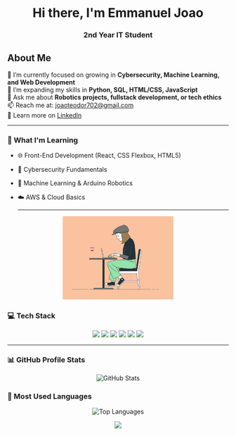 <h1 align="center">Hi there, I'm Emmanuel Joao</h1>
<h3 align="center">2nd Year IT Student</h3>

<p align="center">
<h2 align="left">About Me</h2>
  🔭 I’m currently focused on growing in <b>Cybersecurity, Machine Learning, and Web Development</b> <br>
  🌱 I’m expanding my skills in <b>Python, SQL, HTML/CSS, JavaScript</b> <br>
  💬 Ask me about <b>Robotics projects, fullstack development, or tech ethics</b> <br>
  📫 Reach me at: <a href="mailto:youremail@example.com">joaoteodor702@gmail.com</a> <br>
  📄 Learn more on <a href="https://www.linkedin.com/in/emmanuel-joao-007b23262?utm_source=share&utm_campaign=share_via&utm_content=profile&utm_medium=android_app">LinkedIn</a>
</p>

---

### 🧠 What I'm Learning
- 🌐 Front-End Development (React, CSS Flexbox, HTML5)
- 🔐 Cybersecurity Fundamentals
- 🤖 Machine Learning & Arduino Robotics
- ☁️ AWS & Cloud Basics 

  ---
<p align="center">
  <img src="https://github.com/ilytheoo/ilytheoo/blob/main/original-199091f9b19f067153ecd518321a3898.gif?raw=true" alt="Coding GIF" width="50%"/>
</p>

### 💻 Tech Stack
<p align="center">
  <img src="https://img.shields.io/badge/Python-3776AB?style=flat&logo=python&logoColor=white"/>
  <img src="https://img.shields.io/badge/JavaScript-F7DF1E?style=flat&logo=javascript&logoColor=black"/>
  <img src="https://img.shields.io/badge/HTML5-E34F26?style=flat&logo=html5&logoColor=white"/>
  <img src="https://img.shields.io/badge/CSS3-1572B6?style=flat&logo=css3&logoColor=white"/>
  <img src="https://img.shields.io/badge/SQL-4479A1?style=flat&logo=mysql&logoColor=white"/>
  <img src="https://img.shields.io/badge/VSCode-007ACC?style=flat&logo=visual-studio-code&logoColor=white"/>
</p>

---


### 📊 GitHub Profile Stats

<p align="center">
  <img src="https://github-readme-stats.vercel.app/api?username=ilytheoo&show_icons=true&theme=radical&custom_title=ilytheoo's%20GitHub%20Stats" alt="GitHub Stats" />
</p>

### 📌 Most Used Languages

<p align="center">
  <img src="https://github-readme-stats.vercel.app/api/top-langs/?username=ilytheoo&layout=compact&theme=radical" alt="Top Languages" />
</p>

<p align="center">
  <img src="https://profile-counter.glitch.me/ilytheoo/count.svg"/>
</p>

